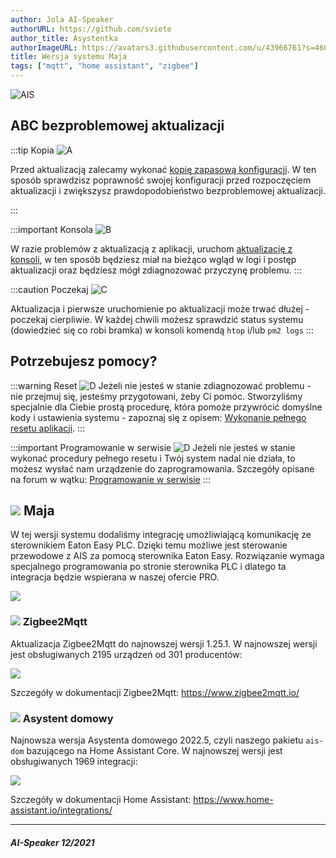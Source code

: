 ```yaml
---
author: Jola AI-Speaker
authorURL: https://github.com/sviete
author_title: Asystentka
authorImageURL: https://avatars3.githubusercontent.com/u/43966761?s=460&v=4
title: Wersja systemu Maja
tags: ["mqtt", "home assistant", "zigbee"]
---
```


<div class="IntroAisBlogMenu" >

![AIS](/img/en/blog/202206/ais_version.png)

</div>


<!--truncate-->


## ABC bezproblemowej aktualizacji

:::tip Kopia ![A](/img/en/blog/202112/cloud-upload.png)

Przed aktualizacją zalecamy wykonać [kopię zapasową konfiguracji](/docs/ais_bramka_configuration_software#kopia-zapasowa-konfiguracji).
W ten sposób sprawdzisz poprawność swojej konfiguracji przed rozpoczęciem aktualizacji i zwiększysz prawdopodobieństwo bezproblemowej aktualizacji.

:::

:::important Konsola ![B](/img/en/blog/202112/console.png)

W razie problemów z aktualizacją z aplikacji, uruchom [aktualizację z konsoli](/docs/ais_bramka_update_manual), w ten sposób będziesz miał na bieżąco wgląd w logi i postęp aktualizacji oraz będziesz mógł zdiagnozować przyczynę problemu.
:::

:::caution Poczekaj ![C](/img/en/blog/202112/timer-sand.png)

Aktualizacja i pierwsze uruchomienie po aktualizacji może trwać dłużej - poczekaj cierpliwie.
W każdej chwili możesz sprawdzić status systemu (dowiedzieć się co robi bramka) w konsoli komendą ``htop`` i/lub ``pm2 logs``
:::

## Potrzebujesz pomocy?

:::warning Reset ![D](/img/en/blog/202112/broom.png)
Jeżeli nie jesteś w stanie zdiagnozować problemu - nie przejmuj się, jesteśmy przygotowani, żeby Ci pomóc.
Stworzyliśmy specjalnie dla Ciebie prostą procedurę, która pomoże przywrócić domyślne kody i ustawienia systemu - zapoznaj się z opisem: [Wykonanie pełnego resetu aplikacji](/docs/ais_bramka_reset_ais_step_by_step).
:::


:::important Programowanie w serwisie ![D](/img/en/blog/202112/lifebuoy.png)
Jeżeli nie jesteś w stanie wykonać procedury pełnego resetu i Twój system nadal nie działa, to możesz wysłać nam urządzenie do zaprogramowania.
Szczegóły opisane na forum w wątku: [Programowanie w serwisie](https://ai-speaker.discourse.group/t/usluga-programowania-urzadzen-w-ai-speaker/1368)
:::

## ![](/img/en/blog/202102/honeybee.png) Maja


W tej wersji systemu dodaliśmy integrację umożliwiającą komunikację ze sterownikiem Eaton Easy PLC.
Dzięki temu możliwe jest sterowanie przewodowe z AIS za pomocą sterownika Eaton Easy. Rozwiązanie wymaga specjalnego programowania po stronie sterownika PLC i dlatego ta integracja będzie wspierana w naszej ofercie PRO.

![](/img/en/integrations/ais_easy.png)


### ![](/img/en/blog/202102/honeybee.png) Zigbee2Mqtt

Aktualizacja Zigbee2Mqtt do najnowszej wersji 1.25.1.
W najnowszej wersji jest obsługiwanych 2195 urządzeń od 301 producentów:


![](/img/en/blog/202206/z2m.png)

Szczegóły w dokumentacji Zigbee2Mqtt: https://www.zigbee2mqtt.io/



### ![](/img/en/blog/202101/hass.png) Asystent domowy


Najnowsza wersja Asystenta domowego 2022.5, czyli naszego pakietu ``ais-dom`` bazującego na Home Assistant Core.
W najnowszej wersji jest obsługiwanych 1969 integracji:

![](/img/en/blog/202206/ha.png)


Szczegóły w dokumentacji Home Assistant: https://www.home-assistant.io/integrations/

--------

##### AI-Speaker 12/2021
